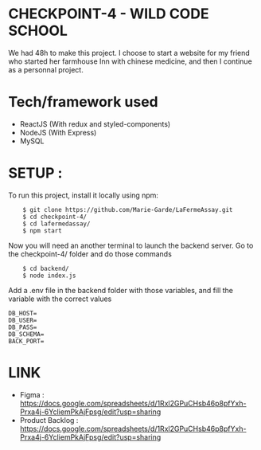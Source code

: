 # CHECKPOINT-4 - WILD CODE SCHOOL

We had 48h to make this project. I choose to start a website for my friend who started her farmhouse Inn with chinese medicine, and then I continue as a personnal project.

# Tech/framework used

- ReactJS (With redux and styled-components)
- NodeJS (With Express)
- MySQL

# SETUP :

To run this project, install it locally using npm:

```
    $ git clone https://github.com/Marie-Garde/LaFermeAssay.git
    $ cd checkpoint-4/
    $ cd lafermedassay/
    $ npm start
```

Now you will need an another terminal to launch the backend server.
Go to the checkpoint-4/ folder and do those commands

```
    $ cd backend/
    $ node index.js
```

Add a .env file in the backend folder with those variables, and fill the variable with the correct values

```
DB_HOST=
DB_USER=
DB_PASS=
DB_SCHEMA=
BACK_PORT=
```

# LINK

- Figma : https://docs.google.com/spreadsheets/d/1Rxl2GPuCHsb46p8pfYxh-Prxa4j-6YcliemPkAjFpsg/edit?usp=sharing
- Product Backlog : https://docs.google.com/spreadsheets/d/1Rxl2GPuCHsb46p8pfYxh-Prxa4j-6YcliemPkAjFpsg/edit?usp=sharing
